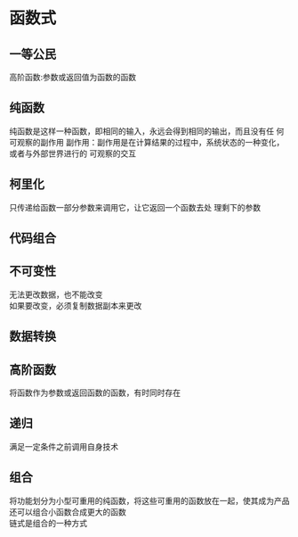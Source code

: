 # 函数式

## 一等公民
高阶函数:参数或返回值为函数的函数

## 纯函数
纯函数是这样一种函数，即相同的输入，永远会得到相同的输出，而且没有任 何可观察的副作用
副作用：副作用是在计算结果的过程中，系统状态的一种变化，或者与外部世界进行的 可观察的交互

## 柯里化
只传递给函数一部分参数来调用它，让它返回一个函数去处 理剩下的参数

## 代码组合

## 不可变性
无法更改数据，也不能改变  
如果要改变，必须复制数据副本来更改

## 数据转换

## 高阶函数
将函数作为参数或返回函数的函数，有时同时存在

## 递归
满足一定条件之前调用自身技术

## 组合
将功能划分为小型可重用的纯函数，将这些可重用的函数放在一起，使其成为产品  
还可以组合小函数合成更大的函数  
链式是组合的一种方式